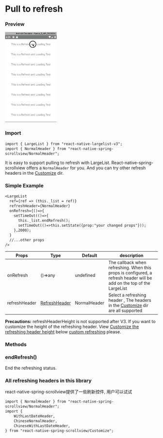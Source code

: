 # Pull to refresh

### Preview
![Preview](../../res/RefreshingStickyContent.gif)

### Import

```$js
import { LargeList } from "react-native-largelist-v3";
import { NormalHeader } from "react-native-spring-scrollview/NormalHeader";
```

It is easy to support pulling to refresh with LargeList. React-native-spring-scrollview offers a `NormalHeader` for you. And you can try other refresh headers in the [Customize](https://github.com/bolan9999/react-native-spring-scrollview/tree/master/src/Customize) dir.

### Simple Example

```$js
<LargeList
  ref={ref => (this._list = ref)}
  refreshHeader={NormalHeader}
  onRefresh={()=>{
    setTimeOut(()=>{
      this._list.endRefresh();
      setTimeOut(()=>this.setState({prop:"your changed props"}));
    },2000);
  }
  //...other props
/>
```

Props  |  Type  |  Default  |  description  
---- | ------ | --------- | --------
onRefresh | ()=>any | undefined | The callback when refreshing. When this props is configured, a refresh header will be add on the top of the LargeList
refreshHeader | [RefreshHeader](https://github.com/bolan9999/react-native-spring-scrollview/blob/master/src/RefreshHeader.js) | NormalHeader | Select a refreshing header , The headers in the [Customize](https://github.com/bolan9999/react-native-spring-scrollview/tree/master/src/Customize) dir are all supported

**Precautions:** refreshHeaderHeight is not supported after V3. If you want to customize the height of the refreshing header. View [Customize the refreshing header height](en/V3/CustomRefresh?id=自定义刷新组件的高度) below [custom refreshing](en/V3/CustomRefresh) please.


### Methods

### endRefresh()

End the refreshing status.

### All refreshing headers in this library

react-native-spring-scrollview提供了一些刷新控件, 用户可以试试
```
import { NormalHeader } from "react-native-spring-scrollview/NormalHeader";
import {
    WithLastDateHeader,
    ChineseNormalHeader,
    ChineseWithLastDateHeader,
} from "react-native-spring-scrollview/Customize";
```
